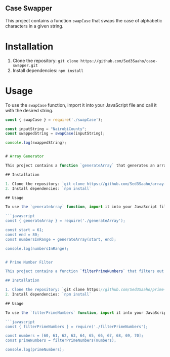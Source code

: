 ## Case Swapper

This project contains a function `swapCase` that swaps the case of alphabetic characters in a given string.

# Installation

1. Clone the repository: `git clone https://github.com/Sed3Saaho/case-swapper.git`
2. Install dependencies: `npm install`

# Usage

To use the `swapCase` function, import it into your JavaScript file and call it with the desired string.

```javascript
const { swapCase } = require('./swapCase');

const inputString = "NairobiCounty";
const swappedString = swapCase(inputString);

console.log(swappedString);


# Array Generator

This project contains a function `generateArray` that generates an array of numbers within a specified range.

## Installation

1. Clone the repository: `git clone https://github.com/Sed3Saaho/array-generator.git`
2. Install dependencies: `npm install`

## Usage

To use the `generateArray` function, import it into your JavaScript file and call it with the desired start and end values.

```javascript
const { generateArray } = require('./generateArray');

const start = 61;
const end = 80;
const numbersInRange = generateArray(start, end);

console.log(numbersInRange);


# Prime Number Filter

This project contains a function `filterPrimeNumbers` that filters out non-prime numbers from an array.

## Installation

1. Clone the repository: `git clone https://github.com/Sed3Saaho/prime-number-filter.git`
2. Install dependencies: `npm install`

## Usage

To use the `filterPrimeNumbers` function, import it into your JavaScript file and pass an array of numbers as the argument.

```javascript
const { filterPrimeNumbers } = require('./filterPrimeNumbers');

const numbers = [60, 61, 62, 63, 64, 65, 66, 67, 68, 69, 70];
const primeNumbers = filterPrimeNumbers(numbers);

console.log(primeNumbers);